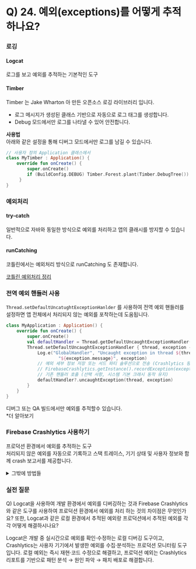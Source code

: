 # Q) 24. 예외(exceptions)를 어떻게 추적하나요?

### 로깅

#### Logcat
로그를 보고 예외를 추적하는 기본적인 도구

#### Timber
Timber 는 Jake Wharton 아 만든 오픈소스 로깅 라이브러리 입니다.

- 로그 메시지가 생성된 클래스 기반으로 자동으로 로그 태그를 생성합니다.
- Debug 모드에서만 로그를 나타낼 수 있어 안전합니다.

**사용법**<br/>
아래와 같은 설정을 통해 디버그 모드에서만 로그를 남길 수 있습니다.
```kotlin
// 사용자 정의 Application 클래스에서 
class MyTimber : Application() { 
    override fun onCreate() { 
        super.onCreate()
        if (BuildConfig.DEBUG) Timber.Forest.plant(Timber.DebugTree())
     } 
} 
```

### 예외처리

#### try-catch
일반적으로 자바와 동일한 방식으로 예외를 처리하고 앱의 클래시를 방지할 수 있습니다.

#### runCatching
코틀린에서는 예외처리 방식으로 runCatching 도 존재합니다.

[코틀린 예외처리 정리](https://branched-umbra-716.notion.site/Kotlin-2934e863b28280bca729ecd9b544416f?source=copy_link)

### 전역 예외 핸들러 사용
`Thread.setDefaultUncatughtExceptionHanlder` 를 사용하여
전역 예외 핸들러를 설정하면 앱 전체에서 처리되지 않는 예외를 포착하는데 도움됩니다.

```kotlin
class MyApplication : Application() {
    override fun onCreate() {
        super.onCreate()
        val defaultHandler = Thread.getDefaultUncaughtExceptionHandler()
        Thread.setDefaultUncaughtExceptionHandler { thread, exception ‑>
            Log.e("GlobalHandler", "Uncaught exception in thread ${thread.name}: " +
                    "${exception.message}", exception)
            // 예외 세부 정보 저장 또는 서드 파티 솔루션으로 전송 (Crashlytics 등)
            // FirebaseCrashlytics.getInstance().recordException(exception)
            // 기존 핸들러 호출 (선택 사항, 시스템 기본 크래시 동작 유지)
            defaultHandler?.uncaughtException(thread, exception) 
        }
    }
}
```
디버그 또는 QA 빌드에서만 예외를 추적할수 있습니다.<br/>
*더 알아보기

### Firebase Crashlytics 사용하기
프로덕션 환경에서 예외를 추적하는 도구<br/>
처리되지 않은 예외를 자동으로 기록하고 스택 트레이스, 기기 상태 및 사용자 정보와
함께 crash 보고서를 제공합니다.

<details>

<summary>그밖에 방법들</summary>

### Breakpoints 를 이용한 디버깅
지겁 코드 실행시 breakpoint 를 기점으로 일시 중지하고 앱 상태를 검사합니다.
디버그 모드를 활성화하고 변수, 메서드 호출 및 예외 스택 트레이스를 탐색할 수 있습니다.

### Bug Report 캡처
버그 리포트를 캡처하면, 기기 로그, 스택 트레이스 및
시스템 정보를 수집하여 문제를 진단하고 수정하는 데 도움이 됩니다.

1. 개발자 옵션: 개발자 옵션을 활성화하고, 설정 > 개발자 옵션 >
   버그 신고로 이동하여 버그 신고 유형을 선택하고 생성된 보고서를
   공유합니다.
2. Android Emulato에서 버그 신고 캡처: 확장 컨트롤을 열고 버그
   신고를 선택한 다음 관련 세부 정보와 함께 보고서를 저장합니다.
3. ADB (Android Debug Bridge)를 사용하여 버그 신고 캡처: 터미
   널에서 adb bugreport /path/to/save/bugreport를 실행하거나, adb ‑s
   <device_serial_number> bugreport로 특정 기기를 지정합니다.


생성된 ZIP 파일에는 디버깅에 필수적인 dumpsys, dumpstate, logcat과
같은 로그가 포함되어 있습니다. 버그 리포트는 접근될 때까지 저장되며
성능 및 크래시 진단을 위해 분석에 사용될 수 있습니다.
</details>

### 실전 질문
Q) Logcat을 사용하여 개발 환경에서 예외를 디버깅하는 것과 Firebase Crashlytics와 같은 도구를
사용하여 프로덕션 환경에서 예외를 처리 하는 것의 차이점은 무엇인가요?
또한, Logcat과 같은 로컬 환경에서 추적된 예외랑 프로덕션에서 추적된 예외를 각각 어떻게 해결하시나요?

Logcat은 개발 중 실시간으로 예외를 확인·수정하는 로컬 디버깅 도구이고,
Crashlytics는 사용자 기기에서 발생한 예외를 수집·분석하는 프로덕션 모니터링 도구입니다.
로컬 예외는 즉시 재현·코드 수정으로 해결하고, 프로덕션 예외는 Crashlytics 리포트를 기반으로
패턴 분석 → 원인 파악 → 패치 배포로 해결합니다.